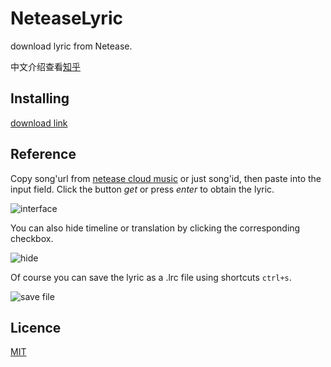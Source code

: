 # NeteaseLyric

download lyric from Netease.

中文介绍查看[知乎](https://www.zhihu.com/question/27638171/answer/217582659)

## Installing
[download link](https://github.com/LewisTian/NeteaseLyric/releases/tag/v1.0)

## Reference
Copy song'url from [netease cloud music](http://music.163.com/) or just song'id, then paste into the input field. 
Click the button *get* or press *enter* to obtain the lyric.

![interface](https://pic3.zhimg.com/v2-084637bccfd7b7b99cab75da37305f72_b.png)

You can also hide timeline or translation by clicking the corresponding checkbox.

![hide](https://pic3.zhimg.com/v2-1f66b0f451e28a6fe0740eb186d13f56_b.png)

Of course you can save the lyric as a .lrc file using shortcuts `ctrl+s`.

![save file](https://pic4.zhimg.com/v2-bae6f4ff7a822b43c6d8cb34f3bb1e77_b.png)

## Licence
[MIT](https://github.com/LewisTian/NeteaseLyric/blob/master/LICENSE)
